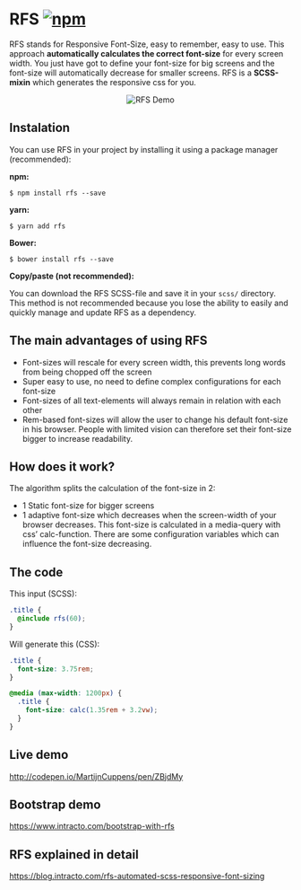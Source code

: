 # RFS [![npm][npm-image]][npm-url]
[npm-image]: https://img.shields.io/npm/v/rfs.svg
[npm-url]: https://npmjs.org/package/rfs
RFS stands for Responsive Font-Size, easy to remember, easy to use. This approach **automatically calculates the correct font-size** for every screen width. You just have got to define your font-size for big screens and the font-size will automatically decrease for smaller screens. RFS is a **SCSS-mixin** which generates the responsive css for you.

<p align="center">
<img src="http://i.imgur.com/gJH6m6g.gif" alt="RFS Demo">
</p>

## Instalation
You can use RFS in your project by installing it using a package manager (recommended):

**npm:**

```
$ npm install rfs --save
```

**yarn:**

```
$ yarn add rfs
```

**Bower:**

```
$ bower install rfs --save
```

**Copy/paste (not recommended):**

You can download the RFS SCSS-file and save it in your `scss/` directory. This
method is not recommended because you lose the ability to easily and quickly
manage and update RFS as a dependency.


## The main advantages of using RFS
- Font-sizes will rescale for every screen width, this prevents long words from being chopped off the screen
- Super easy to use, no need to define complex configurations for each font-size
- Font-sizes of all text-elements will always remain in relation with each other
- Rem-based font-sizes will allow the user to change his default font-size in his browser. People with limited vision can therefore set their font-size bigger to increase readability.

## How does it work?
The algorithm splits the calculation of the font-size in 2:

- 1 Static font-size for bigger screens
- 1 adaptive font-size which decreases when the screen-width of your browser decreases. This font-size is calculated in a media-query with css’ calc-function.
There are some configuration variables which can influence the font-size decreasing.

## The code
This input (SCSS):
```scss
.title {
  @include rfs(60);
}
```

Will generate this (CSS):
```css
.title {
  font-size: 3.75rem;
}

@media (max-width: 1200px) {
  .title {
    font-size: calc(1.35rem + 3.2vw); 
  }
}
```
## Live demo
http://codepen.io/MartijnCuppens/pen/ZBjdMy

## Bootstrap demo
https://www.intracto.com/bootstrap-with-rfs

## RFS explained in detail
https://blog.intracto.com/rfs-automated-scss-responsive-font-sizing

